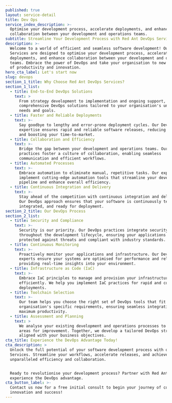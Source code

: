```yaml
---
published: true
layout: service-detail
title: Dev Ops
service_index_description: >-
  Optimise your development process, accelerate deployments, and enhance
  collaboration between your development and operations teams.
subtitle: Streamline Your Development Process with Red Ant DevOps Services
description: >-
  Welcome to a world of efficient and seamless software development! Our DevOps
  Services are designed to optimise your development process, accelerate
  deployments, and enhance collaboration between your development and operations
  teams. Embrace the power of DevOps and take your organisation to new heights
  of productivity and innovation.
hero_cta_label: Let's start now
slug: devops
section_1_title: Why Choose Red Ant DevOps Services?
section_1_list:
  - title: End-to-End DevOps Solutions
    text: >
      From strategy development to implementation and ongoing support, we offer
      comprehensive DevOps solutions tailored to your organisation's unique
      needs and goals.
  - title: Faster and Reliable Deployments
    text: >-
      Say goodbye to lengthy and error-prone deployment cycles. Our DevOps
      expertise ensures rapid and reliable software releases, reducing downtime
      and boosting your time-to-market.
  - title: Collaboration and Efficiency
    text: >-
      Bridge the gap between your development and operations teams. Our DevOps
      practices foster a culture of collaboration, enabling seamless
      communication and efficient workflows.
  - title: Automated Processes
    text: >-
      Embrace automation to eliminate manual, repetitive tasks. Our experts
      implement cutting-edge automation tools that streamline your development
      pipeline and enhance overall efficiency.
  - title: Continuous Integration and Delivery
    text: >-
      Stay ahead of the competition with continuous integration and delivery.
      Our DevOps approach ensures that your software is continuously tested,
      integrated, and ready for deployment.
section_2_title: Our DevOps Process
section_2_list:
  - title: Security and Compliance
    text: >-
      Security is our priority. Our DevOps practices integrate security measures
      throughout the development lifecycle, ensuring your applications are
      protected against threats and compliant with industry standards.
  - title: Continuous Monitoring
    text: >-
      Proactively monitor your applications and infrastructure. Our DevOps
      experts ensure your systems are optimised for performance and reliability,
      providing real-time insights into your environment.
  - title: Infrastructure as Code (IaC)
    text: >-
      Embrace IaC principles to manage and provision your infrastructure
      efficiently. We help you implement IaC practices for rapid and consistent
      deployments.
  - title: Toolchain Selection
    text: >-
      Our team helps you choose the right set of DevOps tools that fit your
      organisation's specific requirements, ensuring seamless integration and
      maximum productivity.
  - title: Assessment and Planning
    text: >
      We analyse your existing development and operations processes to identify
      areas for improvement. Together, we develop a tailored DevOps strategy
      aligned with your business objectives.
cta_title: Experience the DevOps Advantage Today!
cta_description: >
  Unlock the full potential of your software development process with our DevOps
  Services. Streamline your workflows, accelerate releases, and achieve
  unparalleled efficiency and collaboration.


  Ready to revolutionise your development process? Partner with Red Ant to
  experience the DevOps advantage.
cta_button_label: >-
  Contact us now for a free initial consult to begin your journey of continuous
  innovation and success!
---
```



